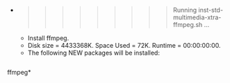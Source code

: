 * >>>>>>>>> Running inst-std-multimedia-xtra-ffmpeg.sh ...
  * Install ffmpeg.
  * Disk size = 4433368K. Space Used = 72K. Runtime = 00:00:00:00.
  * The following NEW packages will be installed:
  ```bash
ffmpeg*
  ```
